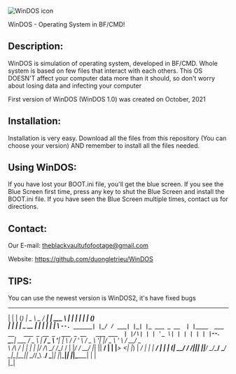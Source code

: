 ![WinDOS icon](https://user-images.githubusercontent.com/92847004/142335823-81e50dbf-eecd-46f2-86ae-0233e7807a47.jpg) 

WinDOS - Operating System in BF/CMD!

Description:
-------------------------------------------
WinDOS is simulation of operating system, developed in BF/CMD. Whole system is based on few files that interact with each others. This OS DOESN'T affect your computer data more than it should, so don't worry about losing data and infecting your computer

First version of WinDOS (WinDOS 1.0) was created on October, 2021


Installation:
--------------------------------------------
Installation is very easy. Download all the files from this repository (You can choose your version) AND remember to
install all the files needed.

Using WinDOS:
-------------------------------------------
If you have lost your BOOT.ini file, you'll get the blue screen.
If you see the Blue Screen first time, press any key to shut the Blue Screen and install 
the BOOT.ini file. If you have seen the Blue Screen multiple times, contact us for directions.

Contact:
------------------------------------------
Our E-mail: theblackvaultufofootage@gmail.com

Website: https://github.com/duongletrieu/WinDOS

TIPS:
------------------------------------------
You can use the newest version is WinDOS2, it's have fixed bugs



 _    _ _      ______ _____ _____       ______      _   _              _____                     _                     
| |  | (_)     |  _  \  _  /  ___|      | ___ \    | | | |            |  ___|                   (_)                    
| |  | |_ _ __ | | | | | | \ `--. ______| |_/ / ___| |_| |_ ___ _ __  | |____  ___ __   ___ _ __ _  ___ _ __   ___ ___ 
| |/\| | | '_ \| | | | | | |`--. \______| ___ \/ _ \ __| __/ _ \ '__| |  __\ \/ / '_ \ / _ \ '__| |/ _ \ '_ \ / __/ _ \
\  /\  / | | | | |/ /\ \_/ /\__/ /      | |_/ /  __/ |_| ||  __/ |    | |___>  <| |_) |  __/ |  | |  __/ | | | (_|  __/
 \/  \/|_|_| |_|___/  \___/\____/       \____/ \___|\__|\__\___|_|    \____/_/\_\ .__/ \___|_|  |_|\___|_| |_|\___\___|
                                                                                | |                                    
                                                                                |_|                                    
